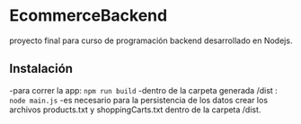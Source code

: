 # EcommerceBackend
proyecto final para curso de programación backend desarrollado en Nodejs.

## Instalación

-para correr la app: `npm run build` 
-dentro de la carpeta generada /dist : `node main.js`
-es necesario para la persistencia de los datos crear los archivos products.txt y shoppingCarts.txt dentro de la carpeta /dist. 